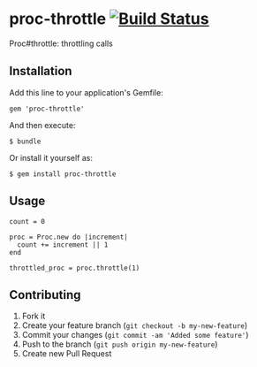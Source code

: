 # proc-throttle [![Build Status](https://secure.travis-ci.org/youpy/proc-throttle.png)](http://travis-ci.org/youpy/proc-throttle)

Proc#throttle: throttling calls

## Installation

Add this line to your application's Gemfile:

    gem 'proc-throttle'

And then execute:

    $ bundle

Or install it yourself as:

    $ gem install proc-throttle

## Usage

    count = 0

    proc = Proc.new do |increment|
      count += increment || 1
    end

    throttled_proc = proc.throttle(1)


## Contributing

1. Fork it
2. Create your feature branch (`git checkout -b my-new-feature`)
3. Commit your changes (`git commit -am 'Added some feature'`)
4. Push to the branch (`git push origin my-new-feature`)
5. Create new Pull Request
